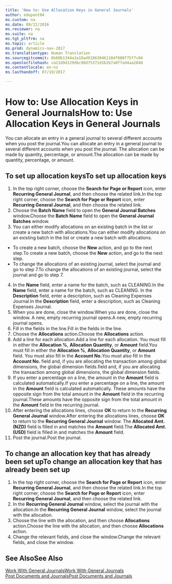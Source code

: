```yaml
---
title: 'How to: Use Allocation Keys in General Journals'
author: edupont04
ms.custom: na
ms.date: 09/22/2016
ms.reviewer: na
ms.suite: na
ms.tgt_pltfrm: na
ms.topic: article
ms.prod: dynamics-nav-2017
ms.translationtype: Human Translation
ms.sourcegitcommit: 6b60b1344a1e18ad91863046110df880f75f7c04
ms.openlocfilehash: ca21d9d129dbc98d75371d1b2b7a0ffad4aa2848
ms.contentlocale: en-nz
ms.lasthandoff: 07/19/2017

---
```


#  <a name="how-to-use-allocation-keys-in-general-journals"></a><span data-ttu-id="74026-102">How to: Use Allocation Keys in General Journals</span><span class="sxs-lookup"><span data-stu-id="74026-102">How to: Use Allocation Keys in General Journals</span></span>
<span data-ttu-id="74026-103">You can allocate an entry in a general journal to several different accounts when you post the journal.</span><span class="sxs-lookup"><span data-stu-id="74026-103">You can allocate an entry in a general journal to several different accounts when you post the journal.</span></span> <span data-ttu-id="74026-104">The allocation can be made by quantity, percentage, or amount.</span><span class="sxs-lookup"><span data-stu-id="74026-104">The allocation can be made by quantity, percentage, or amount.</span></span>

## <a name="to-set-up-allocation-keys"></a><span data-ttu-id="74026-105">To set up allocation keys</span><span class="sxs-lookup"><span data-stu-id="74026-105">To set up allocation keys</span></span> 
1. <span data-ttu-id="74026-106">In the top right corner, choose the **Search for Page or Report** icon, enter **Recurring General Journal**, and then choose the related link.</span><span class="sxs-lookup"><span data-stu-id="74026-106">In the top right corner, choose the **Search for Page or Report** icon, enter **Recurring General Journal**, and then choose the related link.</span></span>
2. <span data-ttu-id="74026-107">Choose the **Batch Name** field to open the **General Journal Batches** window.</span><span class="sxs-lookup"><span data-stu-id="74026-107">Choose the **Batch Name** field to open the **General Journal Batches** window.</span></span>
3. <span data-ttu-id="74026-108">You can either modify allocations on an existing batch in the list or create a new batch with allocations.</span><span class="sxs-lookup"><span data-stu-id="74026-108">You can either modify allocations on an existing batch in the list or create a new batch with allocations.</span></span>
  * <span data-ttu-id="74026-109">To create a new batch, choose the **New** action, and go to the next step.</span><span class="sxs-lookup"><span data-stu-id="74026-109">To create a new batch, choose the **New** action, and go to the next step.</span></span>
  * <span data-ttu-id="74026-110">To change the allocations of an existing journal, select the journal and go to step 7.</span><span class="sxs-lookup"><span data-stu-id="74026-110">To change the allocations of an existing journal, select the journal and go to step 7.</span></span>    
4. <span data-ttu-id="74026-111">In the **Name** field, enter a name for the batch, such as CLEANING.</span><span class="sxs-lookup"><span data-stu-id="74026-111">In the **Name** field, enter a name for the batch, such as CLEANING.</span></span> <span data-ttu-id="74026-112">In the **Description** field, enter a description, such as Cleaning Expenses Journal.</span><span class="sxs-lookup"><span data-stu-id="74026-112">In the **Description** field, enter a description, such as Cleaning Expenses Journal.</span></span>
5. <span data-ttu-id="74026-113">When you are done, close the window.</span><span class="sxs-lookup"><span data-stu-id="74026-113">When you are done, close the window.</span></span> <span data-ttu-id="74026-114">A new, empty recurring journal opens.</span><span class="sxs-lookup"><span data-stu-id="74026-114">A new, empty recurring journal opens.</span></span> 
6. <span data-ttu-id="74026-115">Fill in the fields in the line.</span><span class="sxs-lookup"><span data-stu-id="74026-115">Fill in the fields in the line.</span></span>
7. <span data-ttu-id="74026-116">Choose the **Allocations** action.</span><span class="sxs-lookup"><span data-stu-id="74026-116">Choose the **Allocations** action.</span></span> 
8. <span data-ttu-id="74026-117">Add a line for each allocation.</span><span class="sxs-lookup"><span data-stu-id="74026-117">Add a line for each allocation.</span></span> <span data-ttu-id="74026-118">You must fill in either the **Allocation %**, **Allocation Quantity**, or **Amount** field.</span><span class="sxs-lookup"><span data-stu-id="74026-118">You must fill in either the **Allocation %**, **Allocation Quantity**, or **Amount** field.</span></span> <span data-ttu-id="74026-119">You must also fill in the **Account No.**</span><span class="sxs-lookup"><span data-stu-id="74026-119">You must also fill in the **Account No.**</span></span> <span data-ttu-id="74026-120">field and, if you are allocating the transaction among global dimensions, the global dimension fields.</span><span class="sxs-lookup"><span data-stu-id="74026-120">field and, if you are allocating the transaction among global dimensions, the global dimension fields.</span></span>
9. <span data-ttu-id="74026-121">If you enter a percentage on a line, the amount in the **Amount** field is calculated automatically.</span><span class="sxs-lookup"><span data-stu-id="74026-121">If you enter a percentage on a line, the amount in the **Amount** field is calculated automatically.</span></span> <span data-ttu-id="74026-122">These amounts have the opposite sign from the total amount in the **Amount** field in the recurring journal.</span><span class="sxs-lookup"><span data-stu-id="74026-122">These amounts have the opposite sign from the total amount in the **Amount** field in the recurring journal.</span></span>
10. <span data-ttu-id="74026-123">After entering the allocations lines, choose **OK** to return to the **Recurring General Journal** window.</span><span class="sxs-lookup"><span data-stu-id="74026-123">After entering the allocations lines, choose **OK** to return to the **Recurring General Journal** window.</span></span> <span data-ttu-id="74026-124">The **Allocated Amt. (NZD)** field is filled in and matches the **Amount** field.</span><span class="sxs-lookup"><span data-stu-id="74026-124">The **Allocated Amt. (USD)** field is filled in and matches the **Amount** field.</span></span>
11. <span data-ttu-id="74026-125">Post the journal.</span><span class="sxs-lookup"><span data-stu-id="74026-125">Post the journal.</span></span>

## <a name="to-change-an-allocation-key-that-has-already-been-set-up"></a><span data-ttu-id="74026-126">To change an allocation key that has already been set up</span><span class="sxs-lookup"><span data-stu-id="74026-126">To change an allocation key that has already been set up</span></span>
1. <span data-ttu-id="74026-127">In the top right corner, choose the **Search for Page or Report** icon, enter **Recurring General Journal**, and then choose the related link.</span><span class="sxs-lookup"><span data-stu-id="74026-127">In the top right corner, choose the **Search for Page or Report** icon, enter **Recurring General Journal**, and then choose the related link.</span></span>
2. <span data-ttu-id="74026-128">In the **Recurring General Journal** window, select the journal with the allocation.</span><span class="sxs-lookup"><span data-stu-id="74026-128">In the **Recurring General Journal** window, select the journal with the allocation.</span></span>
3. <span data-ttu-id="74026-129">Choose the line with the allocation, and then choose **Allocations** action.</span><span class="sxs-lookup"><span data-stu-id="74026-129">Choose the line with the allocation, and then choose **Allocations** action.</span></span>
4. <span data-ttu-id="74026-130">Change the relevant fields, and close the window.</span><span class="sxs-lookup"><span data-stu-id="74026-130">Change the relevant fields, and close the window.</span></span>

## <a name="see-also"></a><span data-ttu-id="74026-131">See Also</span><span class="sxs-lookup"><span data-stu-id="74026-131">See Also</span></span>
[<span data-ttu-id="74026-132">Work With General Journals</span><span class="sxs-lookup"><span data-stu-id="74026-132">Work With General Journals</span></span>](ui-work-general-journals.md)  
[<span data-ttu-id="74026-133">Post Documents and Journals</span><span class="sxs-lookup"><span data-stu-id="74026-133">Post Documents and Journals</span></span>](ui-post-documents-journals.md)




